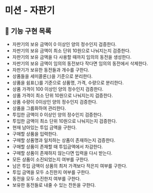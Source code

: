 # 미션 - 자판기

## 🧋 기능 구현 목록
- 자판기의 보유 금액이 0 이상인 양의 정수인지 검증한다.
- 자판기의 보유 금액이 최소 단위 10원으로 나눠지는지 검증한다.
- 자판기의 보유 금액을 다 사용할 때까지 임의의 동전을 생성한다.
- 자판기의 보유 금액이 임의의 동전보다 작다면 임의의 동전에서 삭제한다.
- 자판기가 보유한 동전들과 개수를 구한다.
- 상품들을 세미콜론(;)을 기준으로 분리한다.
- 상품을 쉼표(,)를 기준으로 상품명, 가격, 수량으로 분리한다.
- 상품 가격이 100 이상인 양의 정수인지 검증한다.
- 상품 가격이 최소 단위 10원으로 나눠지는지 검증한다.
- 상품 수량이 0이상인 양의 정수인지 검증한다.
- 상품을 그룹화하여 관리한다.
- 투입한 금액이 0 이상인 양의 정수인지 검증한다.
- 투입한 금액이 최소 단위 10원으로 나눠지는지 검증한다.
- 현재 남아있는 투입 금액을 구한다.
- 구매할 상품을 입력한다.
- 구매할 상품명과 일치하는 상품이 존재하는지 검증한다.
- 구매할 상품이 존재할 때 투입금액에서 차감한다.
- 구매할 상품이 존재하지 않는다면 입력을 다시 받는다.
- 모든 상품이 소진되었는지 여부를 구한다.
- 남은 투입 금액이 상품의 최저 가격보다 적은지 여부를 구한다.
- 투입 금액을 모두 소진한지 여부를 구한다.
- 동전을 모두 소진한지 여부를 구한다.
- 보유한 동전들로 내줄 수 있는 잔돈을 구한다.
